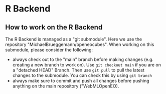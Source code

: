 # R Backend
## How to work on the R Backend
The R Backend is managed as a "git submodule". Here we use the repository "MichaelBrueggemann/openeocubes". When working on this submodule, please consider the following:

- always check out to the "main" branch before making changes (e.g. creating a new branch to work on). Use `git checkout main` if you are on a "detached HEAD" Branch. Then use `git pull` to pull the latest changes to the submodule. 
You can check this by using `git branch`
- always make sure to commit and push all changes before pushing anything on the main repository ("WebMLOpenEO).